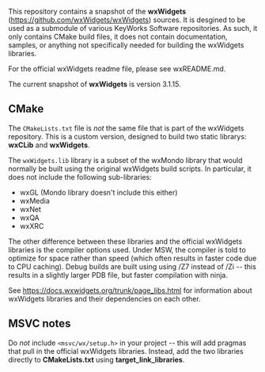 This repository contains a snapshot of the **wxWidgets** (https://github.com/wxWidgets/wxWidgets) sources. It is desgined to be used as a submodule of various KeyWorks Software repositories. As such, it only contains CMake build files, it does not contain documentation, samples, or anything not specifically needed for building the wxWidgets libraries.

For the official wxWidgets readme file, please see wxREADME.md.

The current snapshot of **wxWidgets** is version 3.1.15.

## CMake

The `CMakeLists.txt` file is _not_ the same file that is part of the wxWidgets repository. This is a custom version, designed to build two static librarys: **wxCLib** and **wxWidgets**.

The `wxWidgets.lib` library is a subset of the wxMondo library that would normally be built using the original wxWidgets build scripts. In particular, it does not include the following sub-libraries:

- wxGL (Mondo library doesn't include this either)
- wxMedia
- wxNet
- wxQA
- wxXRC

The other difference between these libraries and the official wxWidgets libraries is the compiler options used. Under MSW, the compiler is told to optimize for space rather than speed (which often results in faster code due to CPU caching). Debug builds are built using using /Z7 instead of /Zi -- this results in a slightly larger PDB file, but faster compilation with ninja.

See https://docs.wxwidgets.org/trunk/page_libs.html for information about wxWidgets libraries and their dependencies on each other.

## MSVC notes

Do _not_ include `<msvc/wx/setup.h>` in your project -- this will add pragmas that pull in the official wxWidgets libraries. Instead, add the two libraries directly to **CMakeLists.txt** using **target_link_libraries**.
